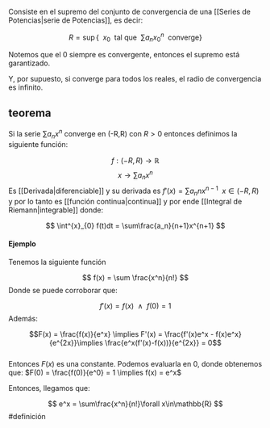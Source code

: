 Consiste en el supremo del conjunto de convergencia de una [[Series de Potencias|serie de Potencias]], es decir: 

$$ R = \sup\lbrace\enspace x_0\enspace\text{tal que}\enspace\sum a_n x_{0}^n\enspace\text{converge}\rbrace$$

Notemos que el 0 siempre es convergente, entonces el supremo está garantizado. 

Y, por supuesto, si converge para todos los reales, el radio de convergencia es infinito. 

## teorema 

Si la serie $\sum a_n x^n$ converge en (-R,R) con $R>0$  entonces definimos la siguiente función: 

$$f:(-R,R)\rightarrow\mathbb{R}$$
$$ x\rightarrow\sum a_nx^n $$ 
Es [[Derivada|diferenciable]] y su derivada es $f'(x) = \sum a_n nx^{n-1}\enspace x\in (-R,R)$ y por lo tanto es [[función continua|continua]] y por ende [[Integral de Riemann|integrable]] donde: 

$$ \int^{x}_{0} f(t)dt = \sum\frac{a_n}{n+1}x^{n+1} $$ 
#### Ejemplo 

Tenemos la siguiente función 

$$ f(x) = \sum \frac{x^n}{n!} $$ 
Donde se puede corroborar que: 

$$ f'(x) = f(x)\enspace\land\enspace f(0) = 1$$ 
Además: 

$$F(x) = \frac{f(x)}{e^x} \implies F'(x) = \frac{f'(x)e^x - f(x)e^x}{e^{2x}}\implies \frac{e^x(f'(x)-f(x))}{e^{2x}} = 0$$  
Entonces $F(x)$ es una constante. Podemos evaluarla en 0, donde obtenemos que: $F(0) = \frac{f(0)}{e^0} = 1 \implies f(x) = e^x$ 

Entonces, llegamos que: 

$$ e^x = \sum\frac{x^n}{n!}\forall x\in\mathbb{R} $$ 
#definición 